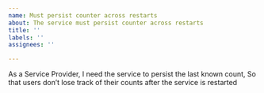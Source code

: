 ```yaml
---
name: Must persist counter across restarts
about: The service must persist counter across restarts
title: ''
labels: ''
assignees: ''

---
```


As a Service Provider, 
I need the service to persist the last known count, 
So that users don’t lose track of their counts after the service is restarted
